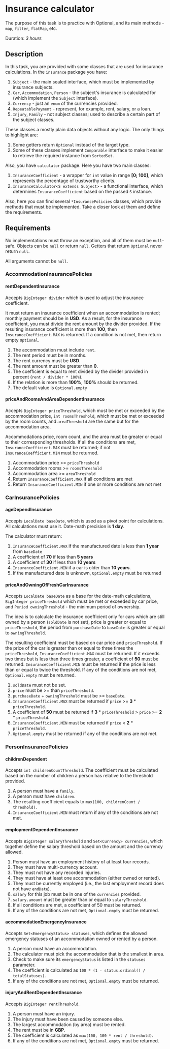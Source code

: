 # Insurance calculator

The purpose of this task is to practice with Optional, and its main methods - `map`, `filter`, `flatMap`, etc.

Duration: _3 hours_

## Description

In this task, you are provided with some classes that are used for insurance calculations.
In the `insurance` package you have:
1. `Subject` - the main sealed interface, which must be implemented by insurance subjects.
2. `Car`, `Accommodation`, `Person` - the subject's insurance is calculated for (which implement the `Subject` interface).
3. `Currency` - just an `enum` of the currencies provided.
4. `RepeatablePayment` - represent, for example, rent, salary, or a loan.
5. `Injury`, `Family` - not subject classes; used to describe a certain part of the subject classes.

These classes a mostly plain data objects without any logic. The only things to highlight are:
1. Some getters return `Optional` instead of the target type.
2. Some of these classes implement `Comparable` interface to make it easier to retrieve the required instance
   from `SortedSet`.

Also, you have `calculator` package. Here you have two main classes:
1. `InsuranceCoefficient` - a wrapper for `int` value in range **[0; 100]**,
   which represents the percentage of trustworthy clients.
2. `InsuranceCalculator<S extends Subject>` - a functional interface,
   which determines `InsuranceCoefficient` based on the passed `S` instance.

Also, here you can find several `*InsurancePolicies` classes, which provide methods that must be implemented.
Take a closer look at them and define the requirements.

## Requirements

No implementations must throw an exception, and all of them must be `null`-safe. Objects can be `null` or return `null`.
Getters that return `Optional` never return `null`.

All arguments cannot be `null`.

### AccommodationInsurancePolicies

#### rentDependentInsurance

Accepts `BigInteger divider` which is used to adjust the insurance coefficient.

It must return an insurance coefficient when an accommodation is rented; monthly payment should be in **USD**.
As a result, for the insurance coefficient, you must divide the rent amount by the divider provided.
If the resulting insurance coefficient is more than **100**, then `InsuranceCoefficient.MAX` is returned.
If a condition is not met, then return empty `Optional`.

1. The accommodation must include `rent`.
2. The rent period must be in months.
3. The rent currency must be **USD**.
4. The rent amount must be greater than **0**.
5. The coefficient is equal to rent divided by the divider provided in percent (`rent / divider * 100%`).
6. If the relation is more than **100%**, **100%** should be returned.
7. The default value is `Optional.empty`

#### priceAndRoomsAndAreaDependentInsurance

Accepts `BigInteger priceThreshold`, which must be met or exceeded by the accommodation price,
`int roomsThreshold`, which must be met or exceeded by the room counts,
and `areaThreshold` are the same but for the accommodation area.

Accommodations price, room count, and the area must be greater or equal to their corresponding thresholds.
If all the conditions are met, `InsuranceCoefficient.MAX` must be returned;
if not `InsuranceCoefficient.MIN` must be returned.

1. Accommodation price >= `priceThreshold`
2. Accommodation rooms >= `roomsThreshold`
3. Accommodation area >= `areaThreshold`
4. Return `InsuranceCoefficient.MAX` if all conditions are met
5. Return `InsuranceCoefficient.MIN` if one or more conditions are not met

### CarInsurancePolicies

#### ageDependInsurance

Accepts `LocalDate baseDate`, which is used as a pivot point for calculations. All calculations must use it.
Date-math precision is **1 day**.

The calculator must return:
1. `InsuranceCoefficient.MAX` if the manufactured date is less than **1 year** from `baseDate`
2. A coefficient of **70** if less than **5 years**
3. A coefficient of **30** if less than **10 years**
4. `InsuranceCoefficient.MIN` if a car is older than **10 years**.
5. If the manufactured date is unknown, `Optional.empty` must be returned

#### priceAndOwningOfFreshCarInsurance

Accepts `LocalDate baseDate` as a base for the date-math calculations,
`BigInteger priceThreshold` which must be met or exceeded by car price,
and `Period owningThreshold` - the minimum period of ownership.

The idea is to calculate the insurance coefficient only for cars which are still owned by a person (`soldDate` is not set),
price is greater or equal to `priceThreshold`, the period from `purchaseDate` to `baseDate`
is greater or equal to `owningThreshold`.

The resulting coefficient must be based on car price and `priceThreshold`.
If the price of the car is greater than or equal to three times the `priceThreshold`,
`InsuranceCoefficient.MAX` must be returned. If it exceeds two times but is less than three times greater,
a coefficient of **50** must be returned. `InsuranceCoefficient.MIN` must be returned
if the price is less than or equal to twice the threshold.
If any of the conditions are not met, `Optional.empty` must be returned.

1. `soldDate` must not be set.
2. `price` must be >= than `priceThreshold`.
3. `purchaseDate` + `owningThreshold` must be >= `baseDate`.
4. `InsuranceCoefficient.MAX` must be returned if `price` >= **3** * `priceThreshold`.
5. A coefficient of **50** must be returned if **3** * `priceThreshold` > `price` >= **2** * `priceThreshold`.
6. `InsuranceCoefficient.MIN` must be returned if `price` < **2** * `priceThreshold`.
7. `Optional.empty` must be returned if any of the conditions are not met.

### PersonInsurancePolicies

#### childrenDependent

Accepts `int childrenCountThreshold`. The coefficient must be calculated based on the number of children
a person has relative to the threshold provided.

1. A person must have a `family`.
2. A person must have `children`.
3. The resulting coefficient equals to `max(100, childrenCount / threshold)`.
4. `InsuranceCoefficient.MIN` must return if any of the conditions are not met.

#### employmentDependentInsurance

Accepts `BigInteger salaryThreshold` and `Set<Currency> currencies`,
which together define the salary threshold based on the amount and the currency allowed.

1. Person must have an employment history of at least four records.
2. They must have multi-currency account.
3. They must not have any recorded injuries.
4. They must have at least one accommodation (either owned or rented).
5. They must be currently employed (i.e., the last employment record does not have `endDate`).
6. `salary` for this job must be in one of the `currencies` provided.
7. `salary.amount` must be greater than or equal to `salaryThreshold`.
8. If all conditions are met, a coefficient of 50 must be returned.
9. If any of the conditions are not met, `Optional.empty` must be returned.

#### accommodationEmergencyInsurance

Accepts `Set<EmergencyStatus> statuses`, which defines the allowed emergency statuses
of an accommodation owned or rented by a person.

1. A person must have an accommodation.
2. The calculator must pick the accommodation that is the smallest in area.
3. Check to make sure its `emergencyStatus` is listed in the `statuses` parameter.
4. The coefficient is calculated as `100 * (1 - status.ordinal() / totalStatuses)`.
5. If any of the conditions are not met, `Optional.empty` must be returned.

#### injuryAndRentDependentInsurance

Accepts `BigInteger rentThreshold`.

1. A person must have an injury.
2. The injury must have been caused by someone else.
3. The largest accommodation (by area) must be rented.
4. The rent must be in **GBP**.
5. The coefficient is calculated as `max(100, 100 * rent / threshold)`.
6. If any of the conditions are not met, `Optional.empty` must be returned.
